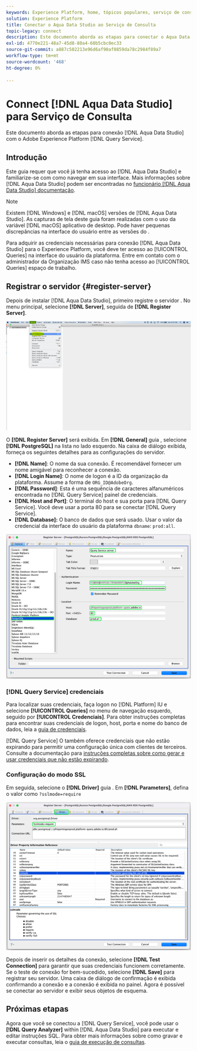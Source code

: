 ```yaml
---
keywords: Experience Platform, home, tópicos populares, serviço de consulta, serviço de consulta, Aqua Data Studio, Aqua data studio, conectar ao serviço de consulta;
solution: Experience Platform
title: Conectar o Aqua Data Studio ao Serviço de Consulta
topic-legacy: connect
description: Este documento aborda as etapas para conectar o Aqua Data Studio com o Adobe Experience Platform Query Service.
exl-id: 4770e221-48a7-45d8-80a4-60b5cbc0ec33
source-git-commit: a887c502213e96d6af90af0859da78c2984f89a7
workflow-type: tm+mt
source-wordcount: '468'
ht-degree: 0%

---
```


# Connect [!DNL Aqua Data Studio] para Serviço de Consulta

Este documento aborda as etapas para conexão [!DNL Aqua Data Studio] com o Adobe Experience Platform [!DNL Query Service].

## Introdução

Este guia requer que você já tenha acesso ao [!DNL Aqua Data Studio] e familiarize-se com como navegar em sua interface. Mais informações sobre [!DNL Aqua Data Studio] podem ser encontradas no [funcionário [!DNL Aqua Data Studio] documentação](https://www.aquaclusters.com/app/home/project/public/aquadatastudio/wikibook/Documentation21.1/page/0/Aqua-Data-Studio-21-1).

>[!NOTE]
>
>Existem [!DNL Windows] e [!DNL macOS] versões de [!DNL Aqua Data Studio]. As capturas de tela deste guia foram realizadas com o uso da variável [!DNL macOS] aplicativo de desktop. Pode haver pequenas discrepâncias na interface do usuário entre as versões do .

Para adquirir as credenciais necessárias para conexão [!DNL Aqua Data Studio] para o Experience Platform, você deve ter acesso ao [!UICONTROL Queries] na interface do usuário da plataforma. Entre em contato com o administrador da Organização IMS caso não tenha acesso ao [!UICONTROL Queries] espaço de trabalho.

## Registrar o servidor {#register-server}

Depois de instalar [!DNL Aqua Data Studio], primeiro registre o servidor . No menu principal, selecione **[!DNL Server]**, seguida de **[!DNL Register Server]**.

![O menu suspenso Server com Register Server (Servidor de registro) foi realçado.](../images/clients/aqua-data-studio/register-server.png)

O **[!DNL Register Server]** será exibida. Em **[!DNL General]** guia , selecione **[!DNL PostgreSQL]** na lista no lado esquerdo. Na caixa de diálogo exibida, forneça os seguintes detalhes para as configurações do servidor.

- **[!DNL Name]**: O nome da sua conexão. É recomendável fornecer um nome amigável para reconhecer a conexão.
- **[!DNL Login Name]**: O nome de logon é a ID da organização da plataforma. Assume a forma de `ORG_ID@AdobeOrg`.
- **[!DNL Password]**: Esta é uma sequência de caracteres alfanuméricos encontrada no [!DNL Query Service] painel de credenciais.
- **[!DNL Host and Port]**: O terminal do host e sua porta para [!DNL Query Service]. Você deve usar a porta 80 para se conectar [!DNL Query Service].
- **[!DNL Database]:** O banco de dados que será usado. Usar o valor da credencial da interface do usuário da plataforma `dbname`: `prod:all`.

![A guia Aqua Data Studio General com os campos de entrada necessários realçados.](../images/clients/aqua-data-studio/register-server-general-tab.png)

### [!DNL Query Service] credenciais

Para localizar suas credenciais, faça logon no [!DNL Platform] IU e selecione **[!UICONTROL Queries]** no menu de navegação esquerdo, seguido por **[!UICONTROL Credenciais]**. Para obter instruções completas para encontrar suas credenciais de logon, host, porta e nome do banco de dados, leia a [guia de credenciais](../ui/credentials.md).

[!DNL Query Service] O também oferece credenciais que não estão expirando para permitir uma configuração única com clientes de terceiros. Consulte a documentação para [instruções completas sobre como gerar e usar credenciais que não estão expirando](../ui/credentials.md#non-expiring-credentials).

### Configuração do modo SSL

Em seguida, selecione o **[!DNL Driver]** guia . Em **[!DNL Parameters]**, defina o valor como `?sslmode=require`

![A guia Controlador do Aqua Data Studio com o campo Parâmetros realçado.](../images/clients/aqua-data-studio/register-server-driver-tab.png)

Depois de inserir os detalhes da conexão, selecione **[!DNL Test Connection]** para garantir que suas credenciais funcionem corretamente. Se o teste de conexão for bem-sucedido, selecione **[!DNL Save]** para registrar seu servidor. Uma caixa de diálogo de confirmação é exibida confirmando a conexão e a conexão é exibida no painel. Agora é possível se conectar ao servidor e exibir seus objetos de esquema.

## Próximas etapas

Agora que você se conectou a [!DNL Query Service], você pode usar o **[!DNL Query Analyzer]** within [!DNL Aqua Data Studio] para executar e editar instruções SQL. Para obter mais informações sobre como gravar e executar consultas, leia o [guia de execução de consultas](../best-practices/writing-queries.md).

